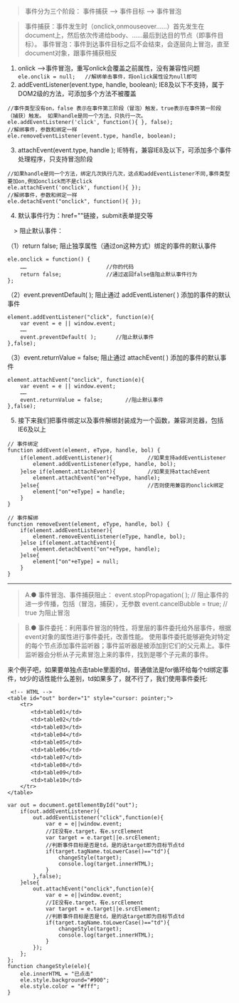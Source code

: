 > 事件分为三个阶段：   事件捕获 -->  事件目标 -->  事件冒泡
 
> 事件捕获：事件发生时（onclick,onmouseover……）首先发生在document上，然后依次传递给body、&hellip;&hellip;最后到达目的节点（即事件目标）。
> 事件冒泡：事件到达事件目标之后不会结束，会逐层向上冒泡，直至document对象，跟事件捕获相反
 
1. onlick -->事件冒泡，重写onlick会覆盖之前属性，没有兼容性问题
   `ele.onclik = null;   //解绑单击事件，将onlick属性设为null即可`
2. addEventListener(event.type, handle, boolean); IE8及以下不支持，属于DOM2级的方法，可添加多个方法不被覆盖
```
//事件类型没有on，false 表示在事件第三阶段（冒泡）触发，true表示在事件第一阶段（捕获）触发。 如果handle是同一个方法，只执行一次。
ele.addEventListener('click', function(){ }, false);  
//解绑事件，参数和绑定一样
ele.removeEventListener(event.type, handle, boolean);
```
3. attachEvent(event.type, handle ); IE特有，兼容IE8及以下，可添加多个事件处理程序，只支持冒泡阶段
```
//如果handle是同一个方法，绑定几次执行几次，这点和addEventListener不同,事件类型要加on,例如onclick而不是click
ele.attachEvent('onclick', function(){ }); 
//解绑事件，参数和绑定一样
ele.detachEvent("onclick", function(){ });
```
4. 默认事件行为：href=""链接，submit表单提交等

　> 阻止默认事件：

（1）return false; 阻止独享属性（通过on这种方式）绑定的事件的默认事件
```
ele.onclick = function() {
    ……                         //你的代码
    return false;              //通过返回false值阻止默认事件行为
};
```
（2）event.preventDefault( ); 阻止通过 addEventListener( ) 添加的事件的默认事件
```
element.addEventListener("click", function(e){
    var event = e || window.event;
    ……
    event.preventDefault( );      //阻止默认事件
},false);
```
（3）event.returnValue = false; 阻止通过 attachEvent( ) 添加的事件的默认事件
```
element.attachEvent("onclick", function(e){
    var event = e || window.event;
    ……
    event.returnValue = false;       //阻止默认事件
},false);
```
5. 接下来我们把事件绑定以及事件解绑封装成为一个函数，兼容浏览器，包括IE6及以上
```
// 事件绑定
function addEvent(element, eType, handle, bol) {
    if(element.addEventListener){           //如果支持addEventListener
        element.addEventListener(eType, handle, bol);
    }else if(element.attachEvent){          //如果支持attachEvent
        element.attachEvent("on"+eType, handle);
    }else{                                  //否则使用兼容的onclick绑定
        element["on"+eType] = handle;
    }
}
 
// 事件解绑
function removeEvent(element, eType, handle, bol) {
    if(element.addEventListener){
        element.removeEventListener(eType, handle, bol);
    }else if(element.attachEvent){
        element.detachEvent("on"+eType, handle);
    }else{
        element["on"+eType] = null;
    }
}
```
------------------------------------------------------------------------------------------------------- 
> A.● 事件冒泡、事件捕获阻止：
event.stopPropagation( );                // 阻止事件的进一步传播，包括（冒泡，捕获），无参数
event.cancelBubble = true;             // true 为阻止冒泡
 
> B.● 事件委托：利用事件冒泡的特性，将里层的事件委托给外层事件，根据event对象的属性进行事件委托，改善性能。
使用事件委托能够避免对特定的每个节点添加事件监听器；事件监听器是被添加到它们的父元素上。事件监听器会分析从子元素冒泡上来的事件，找到是哪个子元素的事件。
 
来个例子吧，如果要单独点击table里面的td，普通做法是for循环给每个td绑定事件，td少的话性能什么差别，td如果多了，就不行了，我们使用事件委托:
```
 <!-- HTML -->
<table id="out" border="1" style="cursor: pointer;">
    <tr>
    　　<td>table01</td>
    　　<td>table02</td>
    　　<td>table03</td>
    　　<td>table04</td>
    　　<td>table05</td>
    　　<td>table06</td>
    　　<td>table07</td>
    　　<td>table08</td>
    　　<td>table09</td>
    　　<td>table10</td>
    </tr>
</table>
```
```
var out = document.getElementById("out");
    if(out.addEventListener){
        out.addEventListener("click",function(e){
            var e = e||window.event;
            //IE没有e.target，有e.srcElement
            var target = e.target||e.srcElement;
            //判断事件目标是否是td，是的话target即为目标节点td
            if(target.tagName.toLowerCase()=="td"){
                changeStyle(target);
                console.log(target.innerHTML);
            }
        },false);
    }else{
        out.attachEvent("onclick",function(e){
            var e = e||window.event;
            //IE没有e.target，有e.srcElement
            var target = e.target||e.srcElement;
            //判断事件目标是否是td，是的话target即为目标节点td
            if(target.tagName.toLowerCase()=="td"){
                changeStyle(target);
                console.log(target.innerHTML);
            }
        });
    };
};
function changeStyle(ele){
    ele.innerHTML = "已点击"
    ele.style.background="#900";
    ele.style.color = "#fff"; 
}
```

